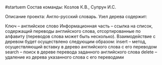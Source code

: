 #startuem
Состав команды: Козлов К.В., Супрун И.С.

Описание проекта: Англо-русский словарь. Узел дерева содержит:

Ключ – английское слово Информационная часть – ссылка на список, содержащий переводы английского слова, отсортированные по алфавиту (переводов слова может быть несколько). Взаимодействие с деревом будет осуществлено следующим образом: insert – метод, осуществляющий вставку в дерево английского слова с его переводом search – поиск в дереве перевода заданного английского слова delete – удаление из дерева указанного слова с его переводами
